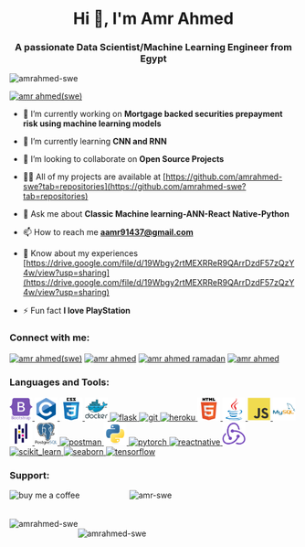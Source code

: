 <h1 align="center">Hi 👋, I'm Amr Ahmed</h1>
<h3 align="center">A passionate Data Scientist/Machine Learning Engineer from Egypt</h3>

<p align="left"> <img src="https://komarev.com/ghpvc/?username=amrahmed-swe&label=Profile%20views&color=0e75b6&style=flat" alt="amrahmed-swe" /> </p>

<p align="left"> <a href="https://twitter.com/amr ahmed(swe)" target="blank"><img src="https://img.shields.io/twitter/follow/amr ahmed(swe)?logo=twitter&style=for-the-badge" alt="amr ahmed(swe)" /></a> </p>

- 🔭 I’m currently working on **Mortgage backed securities prepayment risk using machine learning models**

- 🌱 I’m currently learning **CNN and RNN**

- 👯 I’m looking to collaborate on **Open Source Projects**

- 👨‍💻 All of my projects are available at [https://github.com/amrahmed-swe?tab=repositories](https://github.com/amrahmed-swe?tab=repositories)

- 💬 Ask me about **Classic Machine learning-ANN-React Native-Python**

- 📫 How to reach me **aamr91437@gmail.com**

- 📄 Know about my experiences [https://drive.google.com/file/d/19Wbgy2rtMEXRReR9QArrDzdF57zQzY4w/view?usp=sharing](https://drive.google.com/file/d/19Wbgy2rtMEXRReR9QArrDzdF57zQzY4w/view?usp=sharing)

- ⚡ Fun fact **I love PlayStation**

<h3 align="left">Connect with me:</h3>
<p align="left">
<a href="https://twitter.com/amr ahmed(swe)" target="blank"><img align="center" src="https://raw.githubusercontent.com/rahuldkjain/github-profile-readme-generator/master/src/images/icons/Social/twitter.svg" alt="amr ahmed(swe)" height="30" width="40" /></a>
<a href="https://linkedin.com/in/amr ahmed" target="blank"><img align="center" src="https://raw.githubusercontent.com/rahuldkjain/github-profile-readme-generator/master/src/images/icons/Social/linked-in-alt.svg" alt="amr ahmed" height="30" width="40" /></a>
<a href="https://kaggle.com/amr ahmed ramadan" target="blank"><img align="center" src="https://raw.githubusercontent.com/rahuldkjain/github-profile-readme-generator/master/src/images/icons/Social/kaggle.svg" alt="amr ahmed ramadan" height="30" width="40" /></a>
<a href="https://fb.com/amr ahmed" target="blank"><img align="center" src="https://raw.githubusercontent.com/rahuldkjain/github-profile-readme-generator/master/src/images/icons/Social/facebook.svg" alt="amr ahmed" height="30" width="40" /></a>
</p>

<h3 align="left">Languages and Tools:</h3>
<p align="left"> <a href="https://getbootstrap.com" target="_blank" rel="noreferrer"> <img src="https://raw.githubusercontent.com/devicons/devicon/master/icons/bootstrap/bootstrap-plain-wordmark.svg" alt="bootstrap" width="40" height="40"/> </a> <a href="https://www.cprogramming.com/" target="_blank" rel="noreferrer"> <img src="https://raw.githubusercontent.com/devicons/devicon/master/icons/c/c-original.svg" alt="c" width="40" height="40"/> </a> <a href="https://www.w3schools.com/css/" target="_blank" rel="noreferrer"> <img src="https://raw.githubusercontent.com/devicons/devicon/master/icons/css3/css3-original-wordmark.svg" alt="css3" width="40" height="40"/> </a> <a href="https://www.docker.com/" target="_blank" rel="noreferrer"> <img src="https://raw.githubusercontent.com/devicons/devicon/master/icons/docker/docker-original-wordmark.svg" alt="docker" width="40" height="40"/> </a> <a href="https://flask.palletsprojects.com/" target="_blank" rel="noreferrer"> <img src="https://www.vectorlogo.zone/logos/pocoo_flask/pocoo_flask-icon.svg" alt="flask" width="40" height="40"/> </a> <a href="https://git-scm.com/" target="_blank" rel="noreferrer"> <img src="https://www.vectorlogo.zone/logos/git-scm/git-scm-icon.svg" alt="git" width="40" height="40"/> </a> <a href="https://heroku.com" target="_blank" rel="noreferrer"> <img src="https://www.vectorlogo.zone/logos/heroku/heroku-icon.svg" alt="heroku" width="40" height="40"/> </a> <a href="https://www.w3.org/html/" target="_blank" rel="noreferrer"> <img src="https://raw.githubusercontent.com/devicons/devicon/master/icons/html5/html5-original-wordmark.svg" alt="html5" width="40" height="40"/> </a> <a href="https://www.java.com" target="_blank" rel="noreferrer"> <img src="https://raw.githubusercontent.com/devicons/devicon/master/icons/java/java-original.svg" alt="java" width="40" height="40"/> </a> <a href="https://developer.mozilla.org/en-US/docs/Web/JavaScript" target="_blank" rel="noreferrer"> <img src="https://raw.githubusercontent.com/devicons/devicon/master/icons/javascript/javascript-original.svg" alt="javascript" width="40" height="40"/> </a> <a href="https://www.mysql.com/" target="_blank" rel="noreferrer"> <img src="https://raw.githubusercontent.com/devicons/devicon/master/icons/mysql/mysql-original-wordmark.svg" alt="mysql" width="40" height="40"/> </a> <a href="https://pandas.pydata.org/" target="_blank" rel="noreferrer"> <img src="https://raw.githubusercontent.com/devicons/devicon/2ae2a900d2f041da66e950e4d48052658d850630/icons/pandas/pandas-original.svg" alt="pandas" width="40" height="40"/> </a> <a href="https://www.postgresql.org" target="_blank" rel="noreferrer"> <img src="https://raw.githubusercontent.com/devicons/devicon/master/icons/postgresql/postgresql-original-wordmark.svg" alt="postgresql" width="40" height="40"/> </a> <a href="https://postman.com" target="_blank" rel="noreferrer"> <img src="https://www.vectorlogo.zone/logos/getpostman/getpostman-icon.svg" alt="postman" width="40" height="40"/> </a> <a href="https://www.python.org" target="_blank" rel="noreferrer"> <img src="https://raw.githubusercontent.com/devicons/devicon/master/icons/python/python-original.svg" alt="python" width="40" height="40"/> </a> <a href="https://pytorch.org/" target="_blank" rel="noreferrer"> <img src="https://www.vectorlogo.zone/logos/pytorch/pytorch-icon.svg" alt="pytorch" width="40" height="40"/> </a> <a href="https://reactnative.dev/" target="_blank" rel="noreferrer"> <img src="https://reactnative.dev/img/header_logo.svg" alt="reactnative" width="40" height="40"/> </a> <a href="https://redux.js.org" target="_blank" rel="noreferrer"> <img src="https://raw.githubusercontent.com/devicons/devicon/master/icons/redux/redux-original.svg" alt="redux" width="40" height="40"/> </a> <a href="https://scikit-learn.org/" target="_blank" rel="noreferrer"> <img src="https://upload.wikimedia.org/wikipedia/commons/0/05/Scikit_learn_logo_small.svg" alt="scikit_learn" width="40" height="40"/> </a> <a href="https://seaborn.pydata.org/" target="_blank" rel="noreferrer"> <img src="https://seaborn.pydata.org/_images/logo-mark-lightbg.svg" alt="seaborn" width="40" height="40"/> </a> <a href="https://www.tensorflow.org" target="_blank" rel="noreferrer"> <img src="https://www.vectorlogo.zone/logos/tensorflow/tensorflow-icon.svg" alt="tensorflow" width="40" height="40"/> </a> </p>


<h3 align="left">Support:</h3>
<p><a href="https://www.buymeacoffee.com/buy me a coffee"> <img align="left" src="https://cdn.buymeacoffee.com/buttons/v2/default-yellow.png" height="50" width="210" alt="buy me a coffee" /></a><a href="https://ko-fi.com/amr-swe"> <img align="left" src="https://cdn.ko-fi.com/cdn/kofi3.png?v=3" height="50" width="210" alt="amr-swe" /></a></p><br><br>


<p><img align="left" src="https://github-readme-stats.vercel.app/api/top-langs?username=amrahmed-swe&show_icons=true&locale=en&layout=compact" alt="amrahmed-swe" /></p>

<p>&nbsp;<img align="center" src="https://github-readme-stats.vercel.app/api?username=amrahmed-swe&show_icons=true&locale=en" alt="amrahmed-swe" /></p>


